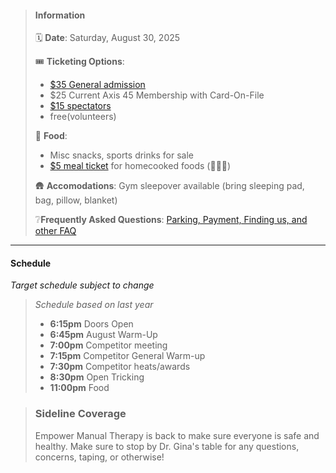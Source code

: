 
<!-- # Labor Day Mini -->

> #### Information
>
> 🗓️ **Date**: Saturday, August 30, 2025
>
> 🎟️ **Ticketing Options**: 
> - [$35 General admission](#buy-button-wrapper)
> - $25 Current Axis 45 Membership with Card-On-File
> - [$15 spectators](#buy-button-wrapper)
> - free(volunteers)
>
> 🥔 **Food**: 
> - Misc snacks, sports drinks for sale
> - [$5 meal ticket](#buy-button-wrapper) for homecooked foods (🐖🥔🥦)
>
> 🛖 **Accomodations**: Gym sleepover available (bring sleeping pad, bag, pillow, blanket)
>
> ❔**Frequently Asked Questions**: [Parking, Payment, Finding us, and other FAQ](../faq.html)

---

#### Schedule

_Target schedule subject to change_

> *Schedule based on last year*
> - **6:15pm** Doors Open
> - **6:45pm** August Warm-Up
> - **7:00pm** Competitor meeting
> - **7:15pm** Competitor General Warm-up
> - **7:30pm** Competitor heats/awards
> - **8:30pm** Open Tricking
> - **11:00pm** Food

> ### Sideline Coverage
>
> Empower Manual Therapy is back to make sure everyone is safe and healthy. Make sure to stop by Dr. Gina's table for any questions, concerns, taping, or otherwise!
